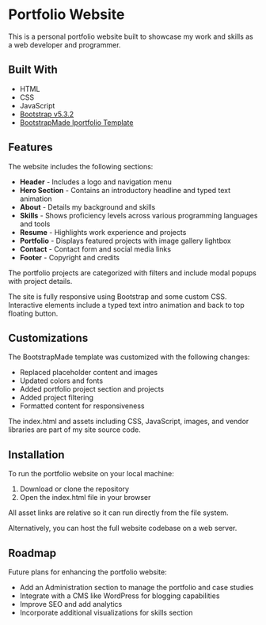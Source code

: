 # Portfolio Website

This is a personal portfolio website built to showcase my work and skills as a web developer and programmer.

## Built With

-   HTML
-   CSS
-   JavaScript
-   [Bootstrap v5.3.2](https://getbootstrap.com/)
-   [BootstrapMade Iportfolio Template](https://bootstrapmade.com/iportfolio-bootstrap-portfolio-websites-template/)

## Features

The website includes the following sections:

-   **Header**  - Includes a logo and navigation menu
-   **Hero Section**  - Contains an introductory headline and typed text animation
-   **About**  - Details my background and skills
-   **Skills**  - Shows proficiency levels across various programming languages and tools
-   **Resume**  - Highlights work experience and projects
-   **Portfolio**  - Displays featured projects with image gallery lightbox
-   **Contact**  - Contact form and social media links
-   **Footer**  - Copyright and credits

The portfolio projects are categorized with filters and include modal popups with project details.

The site is fully responsive using Bootstrap and some custom CSS. Interactive elements include a typed text intro animation and back to top floating button.

## Customizations

The BootstrapMade template was customized with the following changes:

-   Replaced placeholder content and images
-   Updated colors and fonts
-   Added portfolio project section and projects
-   Added project filtering
-   Formatted content for responsiveness

The index.html and assets including CSS, JavaScript, images, and vendor libraries are part of my site source code.

## Installation

To run the portfolio website on your local machine:

1.  Download or clone the repository
2.  Open the index.html file in your browser

All asset links are relative so it can run directly from the file system.

Alternatively, you can host the full website codebase on a web server.

## Roadmap

Future plans for enhancing the portfolio website:

-   Add an Administration section to manage the portfolio and case studies
-   Integrate with a CMS like WordPress for blogging capabilities
-   Improve SEO and add analytics
-   Incorporate additional visualizations for skills section